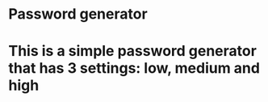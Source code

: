 # Password generator

# This is a simple password generator that has 3 settings: low, medium and high
